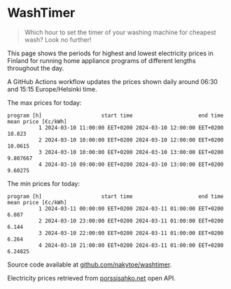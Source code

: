 
# WashTimer

> Which hour to set the timer of your washing machine for cheapest wash? Look no further!

This page shows the periods for highest and lowest electricity prices in Finland 
for running home appliance programs of different lengths throughout the day. 

A GitHub Actions workflow updates the prices shown daily around 06:30 and 15:15 Europe/Helsinki time.

The max prices for today:

	program [h]                   start time                     end time mean price [€c/kWh]
	          1 2024-03-10 11:00:00 EET+0200 2024-03-10 12:00:00 EET+0200              10.823
	          2 2024-03-10 10:00:00 EET+0200 2024-03-10 12:00:00 EET+0200             10.0615
	          3 2024-03-10 10:00:00 EET+0200 2024-03-10 13:00:00 EET+0200            9.807667
	          4 2024-03-10 09:00:00 EET+0200 2024-03-10 13:00:00 EET+0200             9.60275

The min prices for today:

	program [h]                   start time                     end time mean price [€c/kWh]
	          1 2024-03-11 00:00:00 EET+0200 2024-03-11 01:00:00 EET+0200               6.087
	          2 2024-03-10 23:00:00 EET+0200 2024-03-11 01:00:00 EET+0200               6.144
	          3 2024-03-10 22:00:00 EET+0200 2024-03-11 01:00:00 EET+0200               6.264
	          4 2024-03-10 21:00:00 EET+0200 2024-03-11 01:00:00 EET+0200             6.24825


Source code available at [github.com/nakytoe/washtimer](https://github.com/nakytoe/washtimer).

Electricity prices retrieved from [porssisahko.net](https://porssisahko.net/api) open API.
